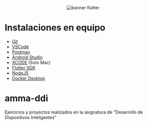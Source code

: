 <p align="center">
    <img src="https://pasinfotech.com/wp-content/uploads/2019/06/flutter-banner.jpg" alt="banner flutter"/>
</p>

# Instalaciones en equipo
- [Git]()
- [VSCode]()
- [Postman]()
- [Android Studio]()
- [XCODE]() (Solo Mac)
- [Flutter SDK](https://docs.flutter.dev/get-started/install)
- [NodeJS](https://nodejs.org/en/download)
- [Docker Desktop](https://www.docker.com/products/docker-desktop/)
# amma-ddi
Ejercicios y proyectos realizados en la asignatura de "Desarrollo de Dispositivos Inteligentes"
